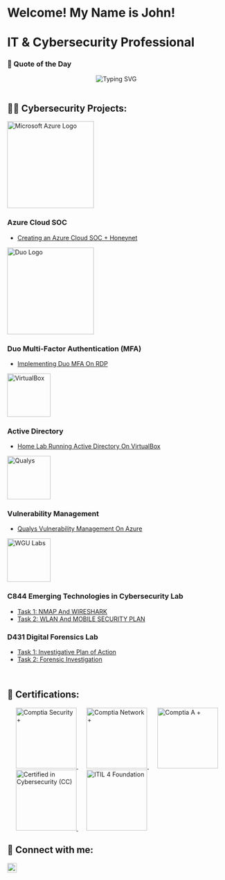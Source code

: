 <h1>Welcome! My Name is John! <br/><br/>IT & Cybersecurity Professional</h1>

###
<!-- Quote of the Day -->
 
<h3 align="left">💭 Quote of the Day</h3>

<div align="center">
  <img src="https://quotes-github-readme.vercel.app/api?type=horizontal&theme=monokai&border=" alt="Typing SVG" />
</div>

</br>

<h2>👨‍💻 Cybersecurity Projects:</h2>

<img width="200" alt="Microsoft Azure Logo" src="https://github.com/0xbythesecond/0xbythesecond/assets/23303634/4efd69b2-7308-40cb-b48d-5e726610d472"/>

### <b>Azure Cloud SOC</b>
  - [Creating an Azure Cloud SOC + Honeynet](https://github.com/JohnSomanza/Cloud-SOC-Honeynet)

<img width="200" alt="Duo Logo" src="https://github.com/user-attachments/assets/bcca3ad5-3bac-493d-bb73-00117e0de0c1"/>

### <b>Duo Multi-Factor Authentication (MFA)</b>
  - [Implementing Duo MFA On RDP](https://github.com/JohnSomanza/Securing-RDP-With-MFA)

<img width="100" alt="VirtualBox" src="https://i.imgur.com/I0JMJZi.png"/>

### <b>Active Directory</b>
  - [Home Lab Running Active Directory On VirtualBox](https://github.com/JohnSomanza/Active-Directory-On-VirtualBox)

<img width="100" alt="Qualys" src="https://i.imgur.com/xbCNhxJ.png"/>

### <b>Vulnerability Management</b>
  - [Qualys Vulnerability Management On Azure](https://github.com/JohnSomanza/OpenVAS-Vulnerability-Management)

<img width="100" alt="WGU Labs" src="https://cdn.cookielaw.org/logos/f6416a60-3927-4eb2-af84-637e45e52bfe/16f71b10-29aa-48ab-91b1-9d59aece5512/b425ec24-10d8-4aa7-9559-64734c41e640/WGU-MarketingLogo_NATL_RGB_Color_Owl_WGU_NoTag_Stacked_7-2021.png"/>

### <b>C844 Emerging Technologies in Cybersecurity Lab</b>
  - [Task 1: NMAP And WIRESHARK](https://github.com/John-Somanza/C844-Emerging-Technologies-in-Cybersecurity-Lab.git)
  - [Task 2: WLAN And MOBILE SECURITY PLAN](https://github.com/John-Somanza/C844-Emerging-Technologies-in-Cybersecurity-Lab-Pt.2.git)

### <b>D431 Digital Forensics Lab</b>
  - [Task 1: Investigative Plan of Action](https://github.com/John-Somanza/D431-Digital-Forensics-Lab.git)
  - [Task 2: Forensic Investigation](https://github.com/John-Somanza/D431-Digital-Forensics-Lab-Pt.2.git)

 </br>

<h2>📜 Certifications:</h2>

</a>&nbsp;&nbsp;&nbsp;&nbsp;
<a href="https://www.credly.com/badges/a6d11c17-9850-4ac1-815f-d625b9be3856/public_url">
    <img src="https://images.credly.com/size/680x680/images/74790a75-8451-400a-8536-92d792c5184a/CompTIA_Security_2Bce.png" alt="Comptia Security +" width="140" height="140"/>
</a>&nbsp;&nbsp;&nbsp;&nbsp;
<a href="https://www.credly.com/badges/a61c9eac-6e91-444b-a3dc-ea605460e21b/public_ur">
    <img src="https://images.credly.com/size/680x680/images/e1fc05b2-959b-45a4-8d20-124b1df121fe/CompTIA_Network_2Bce.png" alt="Comptia Network +" width="140" height="140"/>
</a>&nbsp;&nbsp;&nbsp;&nbsp;
<a href="https://www.credly.com/badges/45afae35-869b-4159-888d-d8e501abde42/public_url">
    <img src="https://images.credly.com/size/680x680/images/63482325-a0d6-4f64-ae75-f5f33922c7d0/CompTIA_A_2Bce.png" alt="Comptia A +" width="140" height="140"/>
</a>&nbsp;&nbsp;&nbsp;&nbsp;
<a href="https://www.linkedin.com/feed/update/urn:li:activity:7169912503064313856?updateEntityUrn=urn%3Ali%3Afs_updateV2%3A%28urn%3Ali%3Aactivity%3A7169912503064313856%2CFEED_DETAIL%2CEMPTY%2CDEFAULT%2Cfalse%29&lipi=urn%3Ali%3Apage%3Ad_flagship3_profile_view_base%3B6c1RZxJJTmKNgcp5MukwFw%3D%3D">
    <img src="https://images.credly.com/size/340x340/images/2030e43f-8003-4d4b-9630-847add403c87/image.png" alt="Certified in Cybersecurity (CC)" width="140" height="140"/>
</a>&nbsp;&nbsp;&nbsp;&nbsp;
<a href="https://www.linkedin.com/feed/update/urn:li:activity:7148495586604769281?updateEntityUrn=urn%3Ali%3Afs_updateV2%3A%28urn%3Ali%3Aactivity%3A7148495586604769281%2CFEED_DETAIL%2CEMPTY%2CDEFAULT%2Cfalse%29&lipi=urn%3Ali%3Apage%3Ad_flagship3_profile_view_base%3B6vFYrXAFQ0uO%2B%2BJtE09JcQ%3D%3D">
    <img src="https://images.credly.com/size/340x340/images/8b943c4b-c186-4e9f-84aa-004322b76eed/image.png" alt="ITIL 4 Foundation" width="140" height="140"/>
</a>




<h2> 📲 Connect with me:</h2>

[<img align="left" alt="Felix Aburto | LinkedIn" width="22px" src="https://cdn.jsdelivr.net/npm/simple-icons@v3/icons/linkedin.svg" />][linkedin]

[linkedin]: https://www.linkedin.com/in/john-somanza-84b3072a6/
